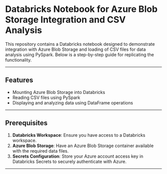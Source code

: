 # Databricks Notebook for Azure Blob Storage Integration and CSV Analysis

This repository contains a Databricks notebook designed to demonstrate integration with Azure Blob Storage and loading of CSV files for data analysis using PySpark. Below is a step-by-step guide for replicating the functionality.

---

## Features
- Mounting Azure Blob Storage into Databricks
- Reading CSV files using PySpark
- Displaying and analyzing data using DataFrame operations

---

## Prerequisites
1. **Databricks Workspace**: Ensure you have access to a Databricks workspace.
2. **Azure Blob Storage**: Have an Azure Blob Storage container available with the required data files.
3. **Secrets Configuration**: Store your Azure account access key in Databricks Secrets to securely authenticate with Azure.

---
